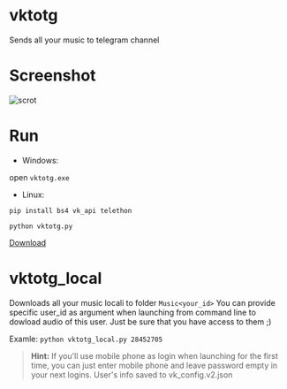 # vktotg
Sends all your music to telegram channel

# Screenshot
![scrot](https://pp.userapi.com/c840120/v840120186/389f0/fzL77Diyu3o.jpg)

# Run

 - Windows:

 open `vktotg.exe`
 
 - Linux: 

 `pip install bs4 vk_api telethon`
 
 `python vktotg.py`


[Download](https://github.com/HaCk3Dq/vktotg/archive/master.zip)

# vktotg_local
Downloads all your music locali to folder `Music<your_id>`
You can provide specific user_id as argument when launching from command line to dowload audio of this user. Just be sure that you have access to them ;)

Examle:
 `python vktotg_local.py 28452705`
 
>**Hint:** If you'll use mobile phone as login when launching for the first time,
       you can just enter mobile phone and leave password empty in your next logins.
       User's info saved to vk_config.v2.json